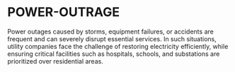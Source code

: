 # POWER-OUTRAGE
Power outages caused by storms, equipment failures, or accidents are frequent and can severely disrupt essential services. In such situations, utility companies face the challenge of restoring electricity efficiently, while ensuring critical facilities such as hospitals, schools, and substations are prioritized over residential areas.
